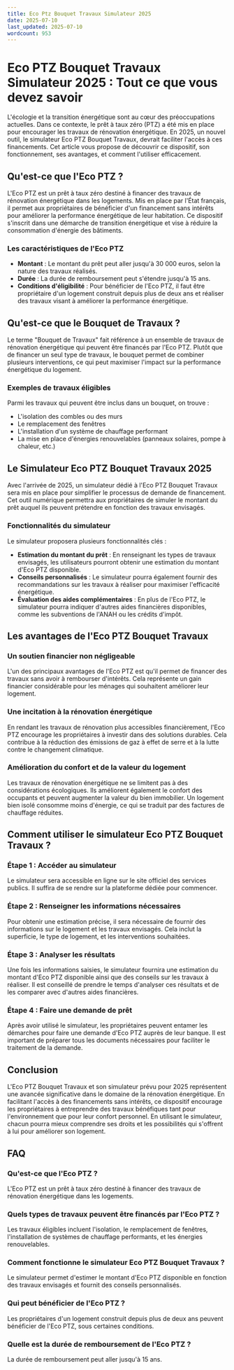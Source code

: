 ```yaml
---
title: Eco Ptz Bouquet Travaux Simulateur 2025
date: 2025-07-10
last_updated: 2025-07-10
wordcount: 953
---
```


# Eco PTZ Bouquet Travaux Simulateur 2025 : Tout ce que vous devez savoir

L'écologie et la transition énergétique sont au cœur des préoccupations actuelles. Dans ce contexte, le prêt à taux zéro (PTZ) a été mis en place pour encourager les travaux de rénovation énergétique. En 2025, un nouvel outil, le simulateur Eco PTZ Bouquet Travaux, devrait faciliter l'accès à ces financements. Cet article vous propose de découvrir ce dispositif, son fonctionnement, ses avantages, et comment l'utiliser efficacement.

## Qu'est-ce que l'Eco PTZ ?

L'Eco PTZ est un prêt à taux zéro destiné à financer des travaux de rénovation énergétique dans les logements. Mis en place par l'État français, il permet aux propriétaires de bénéficier d'un financement sans intérêts pour améliorer la performance énergétique de leur habitation. Ce dispositif s'inscrit dans une démarche de transition énergétique et vise à réduire la consommation d'énergie des bâtiments.

### Les caractéristiques de l'Eco PTZ

- **Montant** : Le montant du prêt peut aller jusqu'à 30 000 euros, selon la nature des travaux réalisés.
- **Durée** : La durée de remboursement peut s'étendre jusqu'à 15 ans.
- **Conditions d'éligibilité** : Pour bénéficier de l'Eco PTZ, il faut être propriétaire d'un logement construit depuis plus de deux ans et réaliser des travaux visant à améliorer la performance énergétique.

## Qu'est-ce que le Bouquet de Travaux ?

Le terme "Bouquet de Travaux" fait référence à un ensemble de travaux de rénovation énergétique qui peuvent être financés par l'Eco PTZ. Plutôt que de financer un seul type de travaux, le bouquet permet de combiner plusieurs interventions, ce qui peut maximiser l'impact sur la performance énergétique du logement.

### Exemples de travaux éligibles

Parmi les travaux qui peuvent être inclus dans un bouquet, on trouve :

- L'isolation des combles ou des murs
- Le remplacement des fenêtres
- L'installation d'un système de chauffage performant
- La mise en place d'énergies renouvelables (panneaux solaires, pompe à chaleur, etc.)

## Le Simulateur Eco PTZ Bouquet Travaux 2025

Avec l'arrivée de 2025, un simulateur dédié à l'Eco PTZ Bouquet Travaux sera mis en place pour simplifier le processus de demande de financement. Cet outil numérique permettra aux propriétaires de simuler le montant du prêt auquel ils peuvent prétendre en fonction des travaux envisagés.

### Fonctionnalités du simulateur

Le simulateur proposera plusieurs fonctionnalités clés :

- **Estimation du montant du prêt** : En renseignant les types de travaux envisagés, les utilisateurs pourront obtenir une estimation du montant d'Eco PTZ disponible.
- **Conseils personnalisés** : Le simulateur pourra également fournir des recommandations sur les travaux à réaliser pour maximiser l'efficacité énergétique.
- **Évaluation des aides complémentaires** : En plus de l'Eco PTZ, le simulateur pourra indiquer d'autres aides financières disponibles, comme les subventions de l'ANAH ou les crédits d'impôt.

## Les avantages de l'Eco PTZ Bouquet Travaux

### Un soutien financier non négligeable

L'un des principaux avantages de l'Eco PTZ est qu'il permet de financer des travaux sans avoir à rembourser d'intérêts. Cela représente un gain financier considérable pour les ménages qui souhaitent améliorer leur logement.

### Une incitation à la rénovation énergétique

En rendant les travaux de rénovation plus accessibles financièrement, l'Eco PTZ encourage les propriétaires à investir dans des solutions durables. Cela contribue à la réduction des émissions de gaz à effet de serre et à la lutte contre le changement climatique.

### Amélioration du confort et de la valeur du logement

Les travaux de rénovation énergétique ne se limitent pas à des considérations écologiques. Ils améliorent également le confort des occupants et peuvent augmenter la valeur du bien immobilier. Un logement bien isolé consomme moins d'énergie, ce qui se traduit par des factures de chauffage réduites.

## Comment utiliser le simulateur Eco PTZ Bouquet Travaux ?

### Étape 1 : Accéder au simulateur

Le simulateur sera accessible en ligne sur le site officiel des services publics. Il suffira de se rendre sur la plateforme dédiée pour commencer.

### Étape 2 : Renseigner les informations nécessaires

Pour obtenir une estimation précise, il sera nécessaire de fournir des informations sur le logement et les travaux envisagés. Cela inclut la superficie, le type de logement, et les interventions souhaitées.

### Étape 3 : Analyser les résultats

Une fois les informations saisies, le simulateur fournira une estimation du montant d'Eco PTZ disponible ainsi que des conseils sur les travaux à réaliser. Il est conseillé de prendre le temps d'analyser ces résultats et de les comparer avec d'autres aides financières.

### Étape 4 : Faire une demande de prêt

Après avoir utilisé le simulateur, les propriétaires peuvent entamer les démarches pour faire une demande d'Eco PTZ auprès de leur banque. Il est important de préparer tous les documents nécessaires pour faciliter le traitement de la demande.

## Conclusion

L'Eco PTZ Bouquet Travaux et son simulateur prévu pour 2025 représentent une avancée significative dans le domaine de la rénovation énergétique. En facilitant l'accès à des financements sans intérêts, ce dispositif encourage les propriétaires à entreprendre des travaux bénéfiques tant pour l'environnement que pour leur confort personnel. En utilisant le simulateur, chacun pourra mieux comprendre ses droits et les possibilités qui s'offrent à lui pour améliorer son logement.

## FAQ

### Qu'est-ce que l'Eco PTZ ?

L'Eco PTZ est un prêt à taux zéro destiné à financer des travaux de rénovation énergétique dans les logements.

### Quels types de travaux peuvent être financés par l'Eco PTZ ?

Les travaux éligibles incluent l'isolation, le remplacement de fenêtres, l'installation de systèmes de chauffage performants, et les énergies renouvelables.

### Comment fonctionne le simulateur Eco PTZ Bouquet Travaux ?

Le simulateur permet d'estimer le montant d'Eco PTZ disponible en fonction des travaux envisagés et fournit des conseils personnalisés.

### Qui peut bénéficier de l'Eco PTZ ?

Les propriétaires d'un logement construit depuis plus de deux ans peuvent bénéficier de l'Eco PTZ, sous certaines conditions.

### Quelle est la durée de remboursement de l'Eco PTZ ?

La durée de remboursement peut aller jusqu'à 15 ans.